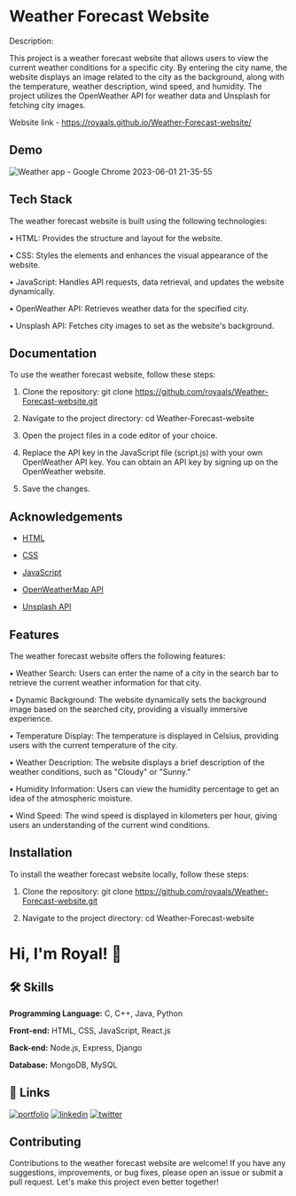 
# Weather Forecast Website

Description: 

This project is a weather forecast website that allows users to view the current weather conditions for a specific city. By entering the city name, the website displays an image related to the city as the background, along with the temperature, weather description, wind speed, and humidity. The project utilizes the OpenWeather API for weather data and Unsplash for fetching city images.


Website link - https://royaals.github.io/Weather-Forecast-website/
## Demo



![Weather app - Google Chrome 2023-06-01 21-35-55](https://github.com/royaals/Weather-Forecast-website/assets/104627535/2b15478e-d2ac-4834-b47b-b92fdc1b905a)
## Tech Stack

The weather forecast website is built using the following technologies:

•	HTML: Provides the structure and layout for the website.

•	CSS: Styles the elements and enhances the visual appearance of the website.

•	JavaScript: Handles API requests, data retrieval, and updates the website dynamically.

•	OpenWeather API: Retrieves weather data for the specified city.

•	Unsplash API: Fetches city images to set as the website's background.




## Documentation


To use the weather forecast website, follow these steps:

1.	Clone the repository: git clone https://github.com/royaals/Weather-Forecast-website.git

2.	Navigate to the project directory: cd Weather-Forecast-website

3.	Open the project files in a code editor of your choice.

4.	Replace the API key in the JavaScript file (script.js) with your own OpenWeather API key. You can obtain an API key by signing up on the OpenWeather website.

5.	Save the changes.




## Acknowledgements

 - [HTML](https://developer.mozilla.org/en-US/docs/Web/HTML)
 - [CSS](https://developer.mozilla.org/en-US/docs/Web/CSS)
 - [JavaScript](https://developer.mozilla.org/en-US/docs/Web/JavaScript)

 - [OpenWeatherMap API](https://openweathermap.org/)

  - [Unsplash API](https://unsplash.com/documentation)

 
## Features

The weather forecast website offers the following features:

•	Weather Search: Users can enter the name of a city in the search bar to retrieve the current weather information for that city.

•	Dynamic Background: The website dynamically sets the background image based on the searched city, providing a visually immersive experience.

•	Temperature Display: The temperature is displayed in Celsius, providing users with the current temperature of the city.

•	Weather Description: The website displays a brief description of the weather conditions, such as "Cloudy" or "Sunny."

•	Humidity Information: Users can view the humidity percentage to get an idea of the atmospheric moisture.

•	Wind Speed: The wind speed is displayed in kilometers per hour, giving users an understanding of the current wind conditions.



## Installation

To install the weather forecast website locally, follow these steps:

1.	Clone the repository: git clone https://github.com/royaals/Weather-Forecast-website.git

2.	Navigate to the project directory: cd Weather-Forecast-website

    
# Hi, I'm Royal! 👋


## 🛠 Skills


**Programming Language:** C, C++, Java, Python

**Front-end:** HTML, CSS, JavaScript, React.js

**Back-end:** Node.js, Express, Django

**Database:** MongoDB, MySQL

## 🔗 Links
[![portfolio](https://img.shields.io/badge/my_portfolio-000?style=for-the-badge&logo=ko-fi&logoColor=white)](https://github.com/royaals/Personal-Portfolio)
[![linkedin](https://img.shields.io/badge/linkedin-0A66C2?style=for-the-badge&logo=linkedin&logoColor=white)](https://www.linkedin.com/in/royal-s)
[![twitter](https://img.shields.io/badge/twitter-1DA1F2?style=for-the-badge&logo=twitter&logoColor=white)](https://twitter.com/RoyalSalins?t=p5gofDCS1vnbUB89e_A_-A&s=09)


## Contributing

Contributions to the weather forecast website are welcome! If you have any suggestions, improvements, or bug fixes, please open an issue or submit a pull request. Let's make this project even better together!




